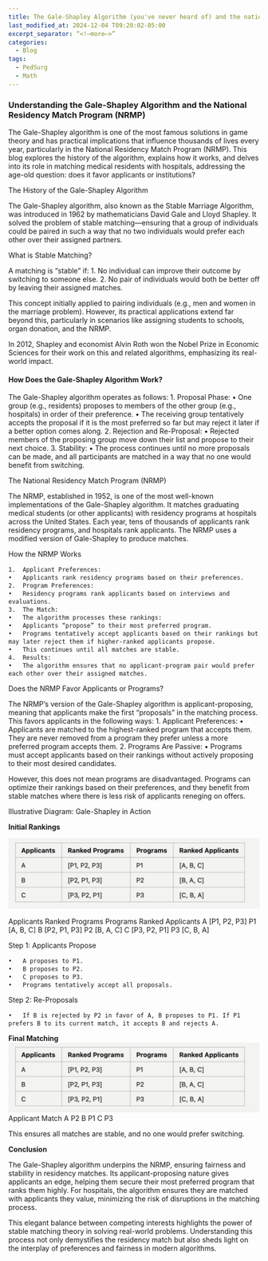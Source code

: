 ```yaml
---
title: The Gale-Shapley Algorithm (you've never heard of) and the national residency match program
last_modified_at: 2024-12-04 T09:20:02-05:00   
excerpt_separator: “<!—more—>”
categories:
  - Blog   
tags:  
  - PedSurg 
  - Math  
---
```




 ### Understanding the Gale-Shapley Algorithm and the National Residency Match Program (NRMP)

The Gale-Shapley algorithm is one of the most famous solutions in game theory and has practical implications that influence thousands of lives every year, particularly in the National Residency Match Program (NRMP). This blog explores the history of the algorithm, explains how it works, and delves into its role in matching medical residents with hospitals, addressing the age-old question: does it favor applicants or institutions?

The History of the Gale-Shapley Algorithm

The Gale-Shapley algorithm, also known as the Stable Marriage Algorithm, was introduced in 1962 by mathematicians David Gale and Lloyd Shapley. It solved the problem of stable matching—ensuring that a group of individuals could be paired in such a way that no two individuals would prefer each other over their assigned partners.

What is Stable Matching?

A matching is “stable” if:
	1.	No individual can improve their outcome by switching to someone else.
	2.	No pair of individuals would both be better off by leaving their assigned matches.

This concept initially applied to pairing individuals (e.g., men and women in the marriage problem). However, its practical applications extend far beyond this, particularly in scenarios like assigning students to schools, organ donation, and the NRMP.

In 2012, Shapley and economist Alvin Roth won the Nobel Prize in Economic Sciences for their work on this and related algorithms, emphasizing its real-world impact.

#### How Does the Gale-Shapley Algorithm Work?

The Gale-Shapley algorithm operates as follows:
	1.	Proposal Phase:
	•	One group (e.g., residents) proposes to members of the other group (e.g., hospitals) in order of their preference.
	•	The receiving group tentatively accepts the proposal if it is the most preferred so far but may reject it later if a better option comes along.
	2.	Rejection and Re-Proposal:
	•	Rejected members of the proposing group move down their list and propose to their next choice.
	3.	Stability:
	•	The process continues until no more proposals can be made, and all participants are matched in a way that no one would benefit from switching.

The National Residency Match Program (NRMP)

The NRMP, established in 1952, is one of the most well-known implementations of the Gale-Shapley algorithm. It matches graduating medical students (or other applicants) with residency programs at hospitals across the United States. Each year, tens of thousands of applicants rank residency programs, and hospitals rank applicants. The NRMP uses a modified version of Gale-Shapley to produce matches.

How the NRMP Works

	1.	Applicant Preferences:
	•	Applicants rank residency programs based on their preferences.
	2.	Program Preferences:
	•	Residency programs rank applicants based on interviews and evaluations.
	3.	The Match:
	•	The algorithm processes these rankings:
	•	Applicants “propose” to their most preferred program.
	•	Programs tentatively accept applicants based on their rankings but may later reject them if higher-ranked applicants propose.
	•	This continues until all matches are stable.
	4.	Results:
	•	The algorithm ensures that no applicant-program pair would prefer each other over their assigned matches.

Does the NRMP Favor Applicants or Programs?

The NRMP’s version of the Gale-Shapley algorithm is applicant-proposing, meaning that applicants make the first “proposals” in the matching process. This favors applicants in the following ways:
	1.	Applicant Preferences:
	•	Applicants are matched to the highest-ranked program that accepts them. They are never removed from a program they prefer unless a more preferred program accepts them.
	2.	Programs Are Passive:
	•	Programs must accept applicants based on their rankings without actively proposing to their most desired candidates.

However, this does not mean programs are disadvantaged. Programs can optimize their rankings based on their preferences, and they benefit from stable matches where there is less risk of applicants reneging on offers.

Illustrative Diagram: Gale-Shapley in Action

**Initial Rankings**

![Rankings](/assets/images/initial_rankings.png)

Applicants	Ranked Programs	Programs	Ranked Applicants
A	[P1, P2, P3]	P1	[A, B, C]
B	[P2, P1, P3]	P2	[B, A, C]
C	[P3, P2, P1]	P3	[C, B, A]

Step 1: Applicants Propose

	•	A proposes to P1.
	•	B proposes to P2.
	•	C proposes to P3.
	•	Programs tentatively accept all proposals.

Step 2: Re-Proposals

	•	If B is rejected by P2 in favor of A, B proposes to P1. If P1 prefers B to its current match, it accepts B and rejects A.

**Final Matching**
![Final](/assets/images/initial_rankings.png)
Applicant	Match
A	P2
B	P1
C	P3

This ensures all matches are stable, and no one would prefer switching.

**Conclusion**

The Gale-Shapley algorithm underpins the NRMP, ensuring fairness and stability in residency matches. Its applicant-proposing nature gives applicants an edge, helping them secure their most preferred program that ranks them highly. For hospitals, the algorithm ensures they are matched with applicants they value, minimizing the risk of disruptions in the matching process.

This elegant balance between competing interests highlights the power of stable matching theory in solving real-world problems. Understanding this process not only demystifies the residency match but also sheds light on the interplay of preferences and fairness in modern algorithms.

